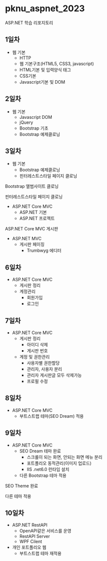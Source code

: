 # pknu_aspnet_2023
ASP.NET 학습 리포지토리

## 1일차
- 웹 기본
	- HTTP
	- 웹 기본구조(HTML5, CSS3, javascript)
	- HTML기본 및 입력양식 태그
	- CSS기본
	- Javascript기본 및 DOM
	
## 2일차
- 웹 기본
	- Javascript DOM
	- jQuery
	- Bootstrap 기초
	- Bootstrap 예제클로닝
	
## 3일차
- 웹 기본
	- Bootstrap 예제클로닝
	- 핀터레스트스타일 페이지 클로닝
	
Bootstrap 앨범사이트 클로닝



핀터레스트스타일 페이지 클로닝


- ASP.NET Core MVC
	- ASP.NET 기본
	- ASP.NET 프로젝트

ASP.NET Core MVC 게시판


- ASP.NET MVC
	- 게시판 페이징
		- Trumbwyg 에디터
	
	
## 6일차
- ASP.NET Core MVC
	- 게시판 정리
	- 계정관리
		- 회원가입
		- 로그인
	


## 7일차
- ASP.NET Core MVC
	- 게시판 정리
		- 아이디 삭제
		- 게시판 번호
	- 계정 및 권한관리
		- 사용자별 권한할당
		- 관리자, 사용자 분리
		- 관리자 게시판글 모두 삭제가능
		- 프로필 수정
	
## 8일차
- ASP.NET Core MVC
	- 부트스트랩 테마(SEO Dream) 적용
	

## 9일차
- ASP.NET Core MVC
	- SEO Dream 테마 완료
		- 스크롤이 되는 화면, 안되는 화면 메뉴 분리
		- 포트폴리오 동적관리(이미지 업로드)
		- IIS .net6.0 런타임 설치
	- 다른 Bootstrap 테마 적용

SEO Theme 완료


다른 테마 적용

## 10일차
- ASP.NET RestAPI
	- OpenAPI같은 서비스를 운영
	- RestAPI Server
	- WPF Cilent
- 개인 포트폴리오 웹
	- 부트스트랩 테마 재적용